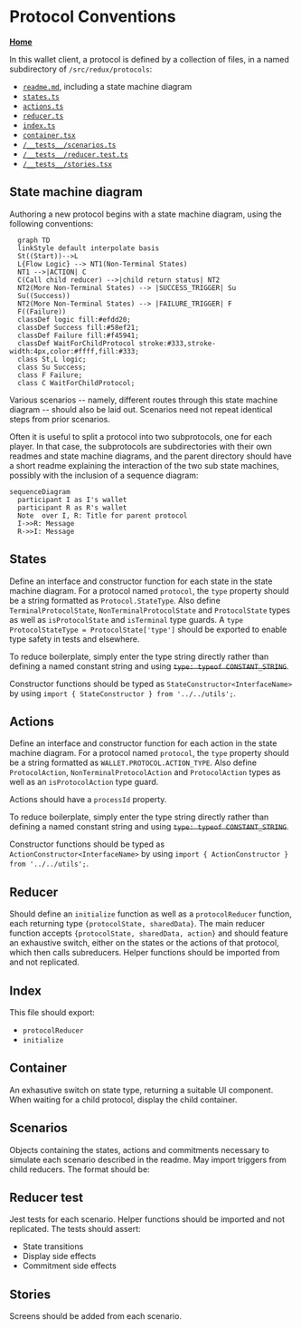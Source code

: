 # Protocol Conventions

**[Home](./index.md)**

In this wallet client, a protocol is defined by a collection of files, in a named subdirectory of `/src/redux/protocols`:

- [`readme.md`](#state-machine-diagram), including a state machine diagram
- [`states.ts`](#states)
- [`actions.ts`](#actions)
- [`reducer.ts`](#reducer)
- [`index.ts`](#index)
- [`container.tsx`](#container)
- [`/__tests__/scenarios.ts`](#scenarios)
- [`/__tests__/reducer.test.ts`](#reducer-test)
- [`/__tests__/stories.tsx`](#stories)

## State machine diagram

<a name="state-machine-diagram"></a>
Authoring a new protocol begins with a state machine diagram, using the following conventions:

```mermaid
  graph TD
  linkStyle default interpolate basis
  St((Start))-->L
  L{Flow Logic} --> NT1(Non-Terminal States)
  NT1 -->|ACTION| C
  C(Call child reducer) -->|child return status| NT2
  NT2(More Non-Terminal States) --> |SUCCESS_TRIGGER| Su
  Su((Success))
  NT2(More Non-Terminal States) --> |FAILURE_TRIGGER| F
  F((Failure))
  classDef logic fill:#efdd20;
  classDef Success fill:#58ef21;
  classDef Failure fill:#f45941;
  classDef WaitForChildProtocol stroke:#333,stroke-width:4px,color:#ffff,fill:#333;
  class St,L logic;
  class Su Success;
  class F Failure;
  class C WaitForChildProtocol;
```

Various scenarios -- namely, different routes through this state machine diagram -- should also be laid out. Scenarios need not repeat identical steps from prior scenarios.

Often it is useful to split a protocol into two subprotocols, one for each player. In that case, the subprotocols are subdirectories with their own readmes and state machine diagrams, and the parent directory should have a short readme explaining the interaction of the two sub state machines, possibly with the inclusion of a sequence diagram:

```mermaid
sequenceDiagram
  participant I as I's wallet
  participant R as R's wallet
  Note  over I, R: Title for parent protocol
  I->>R: Message
  R->>I: Message
```

## States

<a name="states"></a>

Define an interface and constructor function for each state in the state machine diagram. For a protocol named `protocol`, the `type` property should be a string formatted as `Protocol.StateType`. Also define `TerminalProtocolState`, `NonTerminalProtocolState` and `ProtocolState` types as well as `isProtocolState` and `isTerminal` type guards. A `type ProtocolStateType = ProtocolState['type']` should be exported to enable type safety in tests and elsewhere.

To reduce boilerplate, simply enter the type string directly rather than defining a named constant string and using ~~`type: typeof CONSTANT_STRING`~~.

Constructor functions should be typed as `StateConstructor<InterfaceName>` by using `import { StateConstructor } from '../../utils';`.

## Actions

<a name="actions"></a>

Define an interface and constructor function for each action in the state machine diagram. For a protocol named `protocol`, the `type` property should be a string formatted as `WALLET.PROTOCOL.ACTION_TYPE`. Also define `ProtocolAction`, `NonTerminalProtocolAction` and `ProtocolAction` types as well as an `isProtocolAction` type guard.

Actions should have a `processId` property.

To reduce boilerplate, simply enter the type string directly rather than defining a named constant string and using ~~`type: typeof CONSTANT_STRING`~~.

Constructor functions should be typed as `ActionConstructor<InterfaceName>` by using `import { ActionConstructor } from '../../utils';`.

## Reducer

Should define an `initialize` function as well as a `protocolReducer` function, each returning type `{protocolState, sharedData}`. The main reducer function accepts `{protocolState, sharedData, action}` and should feature an exhaustive switch, either on the states or the actions of that protocol, which then calls subreducers. Helper functions should be imported from and not replicated.

<a name="reducer"></a>

## Index

<a name="index"></a>

This file should export:

- `protocolReducer`
- `initialize`
  <!-- TODO -->

## Container

<a name="container"></a>
An exhasutive switch on state type, returning a suitable UI component. When waiting for a child protocol, display the child container.

## Scenarios

<a name="scenarios"></a>
Objects containing the states, actions and commitments necessary to simulate each scenario described in the readme. May import triggers from child reducers. The format should be:

<!-- TODO -->

## Reducer test

<a name="reducer-test"></a>
Jest tests for each scenario. Helper functions should be imported and not replicated. The tests should assert:

- State transitions
- Display side effects
- Commitment side effects
  <!-- TODO -->

## Stories

<a name="stories"></a>
Screens should be added from each scenario.

<!-- TODO -->
